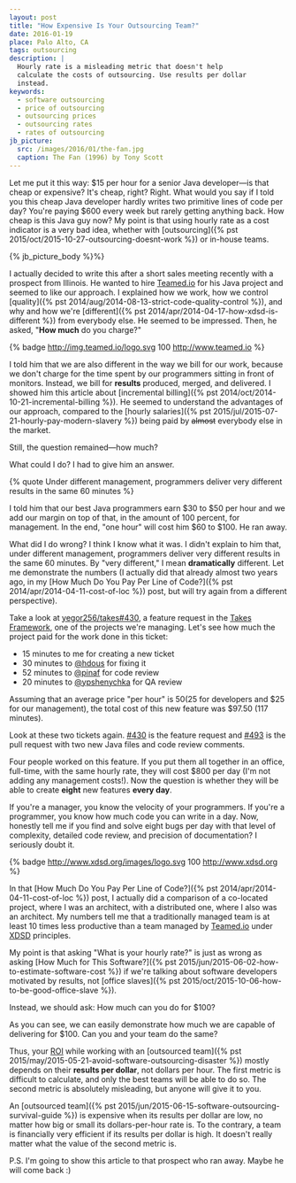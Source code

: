 ```yaml
---
layout: post
title: "How Expensive Is Your Outsourcing Team?"
date: 2016-01-19
place: Palo Alto, CA
tags: outsourcing
description: |
  Hourly rate is a misleading metric that doesn't help
  calculate the costs of outsourcing. Use results per dollar
  instead.
keywords:
  - software outsourcing
  - price of outsourcing
  - outsourcing prices
  - outsourcing rates
  - rates of outsourcing
jb_picture:
  src: /images/2016/01/the-fan.jpg
  caption: The Fan (1996) by Tony Scott
---
```


Let me put it this way: $15 per hour for a senior Java developer&mdash;is that cheap or expensive? It's cheap, right? Right. What would you
say if I told you this cheap Java developer hardly writes two
primitive lines of code per day? You're paying $600 every week but
rarely getting anything back. How cheap is this Java guy now?
My point is that using hourly rate as a cost indicator is a very bad idea,
whether with [outsourcing]({% pst 2015/oct/2015-10-27-outsourcing-doesnt-work %})
or in-house teams.

<!--more-->

{% jb_picture_body %}%}

I actually decided to write this after a short sales meeting recently
with a prospect from Illinois. He wanted to hire [Teamed.io](http://www.teamed.io) for his
Java project and seemed to like our approach. I explained how we work,
how we control [quality]({% pst 2014/aug/2014-08-13-strict-code-quality-control %}),
and why and how we're [different]({% pst 2014/apr/2014-04-17-how-xdsd-is-different %})
from everybody else. He seemed to be impressed.
Then, he asked, "**How much** do you charge?"

{% badge http://img.teamed.io/logo.svg 100 http://www.teamed.io %}

I told him that we are also different in the way we bill for our work,
because we don't charge for the time spent by our programmers sitting
in front of monitors. Instead, we bill for **results** produced, merged,
and delivered. I showed him this article about
[incremental billing]({% pst 2014/oct/2014-10-21-incremental-billing %}).
He seemed to understand the advantages of our approach, compared to the
[hourly salaries]({% pst 2015/jul/2015-07-21-hourly-pay-modern-slavery %})
being paid by <del>almost</del> everybody else in the market.

Still, the question remained&mdash;how much?

What could I do? I had to give him an answer.

{% quote Under different management, programmers deliver very different results in the same 60 minutes %}

I told him that our best Java programmers earn $30 to $50 per hour and
we add our margin on top of that, in the amount of 100 percent, for management.
In the end, "one hour" will cost him $60 to $100. He ran away.

What did I do wrong? I think I know what it was.
I didn't explain to him that, under different management,
programmers deliver very different results in the same
60 minutes. By "very different," I mean **dramatically** different. Let
me demonstrate the numbers (I actually did that already almost two
years ago, in my [How Much Do You Pay Per Line of Code?]({% pst 2014/apr/2014-04-11-cost-of-loc %})
post, but will try again from a different perspective).

Take a look at [yegor256/takes#430](https://github.com/yegor256/takes/issues/430),
a feature request in the [Takes Framework](http://www.takes.org),
one of the projects we're managing.
Let's see how much the project paid for the work done in this ticket:

  * 15 minutes to me for creating a new ticket
  * 30 minutes to [@hdous](https://github.com/hdouss) for fixing it
  * 52 minutes to [@pinaf](https://github.com/pinaf) for code review
  * 20 minutes to [@ypshenychka](https://github.com/ypshenychka) for QA review

Assuming that an average price "per hour" is $50
($25 for developers and $25 for our management),
the total cost of this new feature was $97.50 (117 minutes).

Look at these two tickets again.
[#430](https://github.com/yegor256/takes/issues/430) is the feature
request and [#493](https://github.com/yegor256/takes/issues/493) is
the pull request with two new Java files and code review comments.

Four people worked on this feature. If you put them all together
in an office, full-time, with the same hourly rate, they will cost
$800 per day (I'm not adding any management costs!).
Now the question is whether they will be able to
create **eight** new features **every day**.

If you're a manager, you know the velocity of your programmers.
If you're a programmer, you know how much code you can write in a day.
Now, honestly tell me if you find and solve eight bugs per day with that
level of complexity, detailed code review, and precision of
documentation? I seriously doubt it.

{% badge http://www.xdsd.org/images/logo.svg 100 http://www.xdsd.org %}

In that [How Much Do You Pay Per Line of Code?]({% pst 2014/apr/2014-04-11-cost-of-loc %})
post, I actually did a comparison of a co-located project, where I was an architect,
with a distributed one, where I also was an architect. My numbers tell
me that a traditionally managed team is at least 10 times less
productive than a team managed by [Teamed.io](http://www.teamed.io) under
[XDSD](http://www.xdsd.org) principles.

My point is that asking "What is your hourly rate?" is just as wrong as
asking [How Much for This Software?]({% pst 2015/jun/2015-06-02-how-to-estimate-software-cost %})
if we're talking about software developers motivated by results,
not [office slaves]({% pst 2015/oct/2015-10-06-how-to-be-good-office-slave %}).

Instead, we should ask: How much can you do for $100?

As you can see, we can easily demonstrate how much we are capable
of delivering for $100. Can you and your team do the same?

Thus, your [ROI](https://en.wikipedia.org/wiki/Return_on_investment)
while working with an [outsourced team]({% pst 2015/may/2015-05-21-avoid-software-outsourcing-disaster %}) mostly
depends on their **results per dollar**, not dollars per hour. The first
metric is difficult to calculate, and only the best teams will be able
to do so. The second metric is absolutely misleading, but anyone
will give it to you.

An [outsourced team]({% pst 2015/jun/2015-06-15-software-outsourcing-survival-guide %})
is expensive when its results per dollar are low,
no matter how big or small its dollars-per-hour rate is. To the contrary,
a team is financially very efficient if its results per dollar is high.
It doesn't really matter what the value of the second metric is.

P.S. I'm going to show this article to that prospect who ran away. Maybe
he will come back :)
